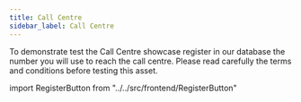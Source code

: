 ```yaml
---
title: Call Centre
sidebar_label: Call Centre
---
```


To demonstrate test the Call Centre showcase register in our database the number
you will use to reach the call centre. Please read carefully the terms and
conditions before testing this asset.

import RegisterButton from "../../src/frontend/RegisterButton"

<RegisterButton /> <br/>

